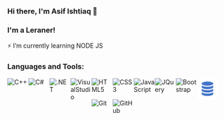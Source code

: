 ### Hi there, I'm Asif Ishtiaq 👋

### I'm a Leraner!

:zap: I’m currently learning NODE JS

### Languages and Tools:
<img align="left" alt="C++" width="48px" src="https://devicons.github.io/devicon/devicon.git/icons/cplusplus/cplusplus-original.svg" />
<img align="left" alt="C#" width="48px" src="https://devicons.github.io/devicon/devicon.git/icons/csharp/csharp-original.svg" />
<img align="left" alt=".NET" width="48px" src="https://devicons.github.io/devicon/devicon.git/icons/dot-net/dot-net-original.svg" />
<img align="left" alt="VisualStudio" width="48px" src="https://devicons.github.io/devicon/devicon.git/icons/visualstudio/visualstudio-plain.svg" />
<img align="left" alt="HTML5" width="48px" src="https://devicons.github.io/devicon/devicon.git/icons/html5/html5-original.svg" />
<img align="left" alt="CSS3" width="48px" src="https://devicons.github.io/devicon/devicon.git/icons/css3/css3-original.svg" />
<img align="left" alt="JavaScript" width="48px" src="https://devicons.github.io/devicon/devicon.git/icons/javascript/javascript-plain.svg" />
<img align="left" alt="JQuery" width="48px" src="https://devicons.github.io/devicon/devicon.git/icons/jquery/jquery-original-wordmark.svg" />
<img align="left" alt="Bootstrap" width="48px" src="https://devicons.github.io/devicon/devicon.git/icons/bootstrap/bootstrap-plain-wordmark.svg" />
<img align="left" alt="SQL" width="48px" src="https://raw.githubusercontent.com/github/explore/80688e429a7d4ef2fca1e82350fe8e3517d3494d/topics/sql/sql.png" />
<img align="left" alt="Git" width="48px" src="https://devicons.github.io/devicon/devicon.git/icons/git/git-original.svg" />
<img align="left" alt="GitHub" width="48px" src="https://devicons.github.io/devicon/devicon.git/icons/github/github-original.svg" />
